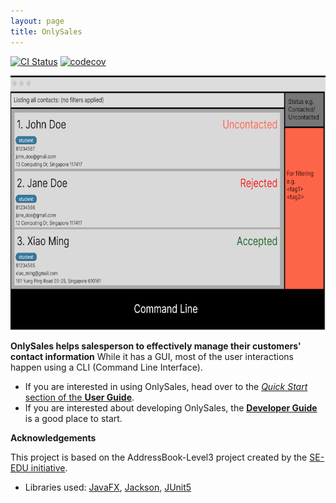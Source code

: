```yaml
---
layout: page
title: OnlySales
---
```


[![CI Status](https://github.com/AY2526S1-CS2103T-T08-2/tp/workflows/Java%20CI/badge.svg)](https://github.com/AY2526S1-CS2103T-T08-2/tp/workflows/Java%20CI/badge.svg)
[![codecov](https://codecov.io/gh/AY2526S1-CS2103T-T08-2/tp/graph/badge.svg?token=9LRCCBVF2H)](https://codecov.io/gh/AY2526S1-CS2103T-T08-2/tp)

![Ui](images/Ui.png)

**OnlySales helps salesperson to effectively manage their customers' contact information** While it has a GUI, most of the user interactions happen using a CLI (Command Line Interface).

* If you are interested in using OnlySales, head over to the [_Quick Start_ section of the **User Guide**](UserGuide.html#quick-start).
* If you are interested about developing OnlySales, the [**Developer Guide**](DeveloperGuide.html) is a good place to start.


**Acknowledgements**

This project is based on the AddressBook-Level3 project created by the [SE-EDU initiative](https://se-education.org).

* Libraries used: [JavaFX](https://openjfx.io/), [Jackson](https://github.com/FasterXML/jackson), [JUnit5](https://github.com/junit-team/junit5)
